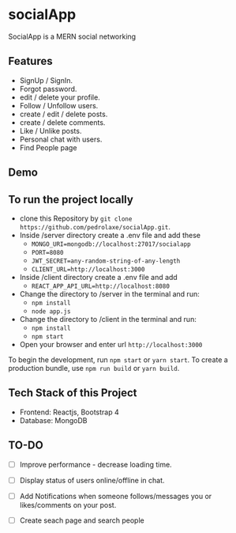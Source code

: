  # socialApp

SocialApp is a MERN social networking

## Features

* SignUp / SignIn.
* Forgot password.
* edit / delete your profile.
* Follow / Unfollow users.
* create / edit / delete posts.
* create / delete comments.
* Like / Unlike posts.
* Personal chat with users.
* Find People page

## Demo 


## To run the project locally

* clone this Repository by `git clone https://github.com/pedrolaxe/socialApp.git`.
* Inside /server directory create a .env file and add these
    - `MONGO_URI=mongodb://localhost:27017/socialapp`
    - `PORT=8080`
    - `JWT_SECRET=any-random-string-of-any-length`
    - `CLIENT_URL=http://localhost:3000`
* Inside /client directory create a .env file and add
    - `REACT_APP_API_URL=http://localhost:8080`
* Change the directory to /server in the terminal and run:
    - `npm install`
    - `node app.js`
* Change the directory to /client in the terminal and run:
    - `npm install`
    - `npm start`
* Open your browser and enter url `http://localhost:3000`

To begin the development, run `npm start` or `yarn start`.
To create a production bundle, use `npm run build` or `yarn build`.

## Tech Stack of this Project

* Frontend: Reactjs, Bootstrap 4
* Database: MongoDB


## TO-DO

- [ ] Improve performance - decrease loading time.
- [ ] Display status of users online/offline in chat.
- [ ] Add Notifications when someone follows/messages you or likes/comments on your post. 
- [ ] Create seach page and search people


